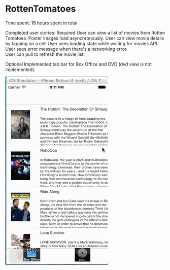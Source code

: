 RottenTomatoes
==============

Time spent: 18 hours spent in total

Completed user stories:
Required
User can view a list of movies from Rotten Tomatoes.  Poster images load asynchronously.
User can view movie details by tapping on a cell
User sees loading state while waiting for movies API.
User sees error message when there's a networking error.  
User can pull to refresh the movie list.

Optional
Implemented tab bar for Box Office and DVD (dvd view is not implemented).


![Alt text](https://github.com/hchhatbar/RottenTomatoes/blob/master/rotten_tomatoes.gif "Rotten Tomatoes")



